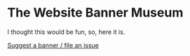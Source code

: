 # The Website Banner Museum

I thought this would be fun, so, here it is.

[Suggest a banner / file an issue](/StevenLu2004/site-banner-museum/issues)
